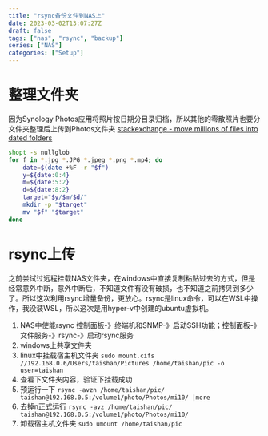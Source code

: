 ```yaml
---
title: "rsync备份文件到NAS上"
date: 2023-03-02T13:07:27Z
draft: false
tags: ["nas", "rsync", "backup"]
series: ["NAS"]
categories: ["Setup"]
---
```


# 整理文件夹
因为Synology Photos应用将照片按日期分目录归档，所以其他的零散照片也要分文件夹整理后上传到Photos文件夹
[stackexchange - move millions of files into dated folders](https://unix.stackexchange.com/a/633157)
```bash
shopt -s nullglob
for f in *.jpg *.JPG *.jpeg *.png *.mp4; do
    date=$(date +%F -r "$f")
    y=${date:0:4}
    m=${date:5:2}
    d=${date:8:2}
    target="$y/$m/$d/"
    mkdir -p "$target"
    mv "$f" "$target"
done
```
# rsync上传
之前尝试过远程挂载NAS文件夹，在windows中直接复制粘贴过去的方式，但是经常意外中断，意外中断后，不知道文件有没有破损，也不知道之前拷贝到多少了。所以这次利用rsync增量备份，更放心。rsync是linux命令，可以在WSL中操作，我没装WSL，所以这次是用hyper-v中创建的ubuntu虚拟机。
1. NAS中使能rsync
   控制面板-》终端机和SNMP-》启动SSH功能；控制面板-》文件服务-》rsync-》启动rsync服务
2. windows上共享文件夹
3. linux中挂载宿主机文件夹
  `sudo mount.cifs //192.168.0.6/Users/taishan/Pictures /home/taishan/pic -o user=taishan`
4. 查看下文件夹内容，验证下挂载成功
5. 预运行一下
   `rsync -avzn /home/taishan/pic/ taishan@192.168.0.5:/volume1/photo/Photos/mi10/ |more`
6. 去掉n正式运行
   `rsync -avz /home/taishan/pic/ taishan@192.168.0.5:/volume1/photo/Photos/mi10/`
7. 卸载宿主机文件夹
   `sudo umount /home/taishan/pic`